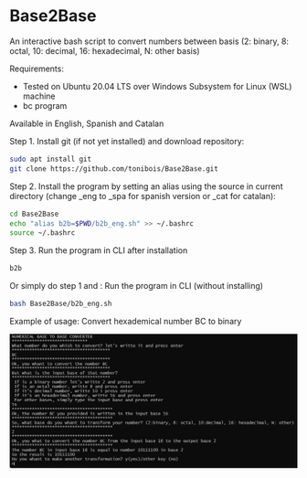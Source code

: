 # Base2Base
An interactive bash script to convert numbers between basis (2: binary, 8: octal, 10: decimal, 16: hexadecimal, N: other basis)

Requirements: 
+ Tested on Ubuntu 20.04 LTS over Windows Subsystem for Linux (WSL) machine
+ bc program

Available in English, Spanish and Catalan

Step 1. Install git (if not yet installed) and download repository:

```bash
sudo apt install git
git clone https://github.com/tonibois/Base2Base.git
```

Step 2. Install the program by setting an alias using the source in current directory (change _eng to _spa for spanish version or _cat for catalan):

```bash
cd Base2Base
echo "alias b2b=$PWD/b2b_eng.sh" >> ~/.bashrc
source ~/.bashrc
```
Step 3. Run the program in CLI after installation
```bash
b2b
```

Or simply do step 1 and :
Run the program in CLI (without installing)
```bash
bash Base2Base/b2b_eng.sh
```
Example of usage: Convert hexademical number BC to binary 

<p align="left">
<img src="demo.png" alt="drawing" width="1000" >
</p>


  
  
